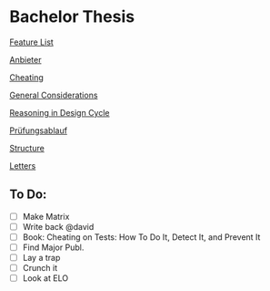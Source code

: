 # Bachelor Thesis

[Feature List](Bachelor%20Thesis/Feature%20List.md)

[Anbieter](Bachelor%20Thesis/Anbieter.md)

[Cheating](Bachelor%20Thesis/Cheating.md)

[General Considerations](Bachelor%20Thesis/General%20Considerations.md)

[Reasoning in Design Cycle](Bachelor%20Thesis/Reasoning%20in%20Design%20Cycle.md)

[Prüfungsablauf](Bachelor%20Thesis/Pr%20fungsablauf.md)

[Structure](Bachelor%20Thesis/Structure.md)

[Letters](Bachelor%20Thesis/Letters.md)

## To Do:

- [ ]  Make Matrix
- [ ]  Write back @david
- [ ]  Book: Cheating on Tests: How To Do It, Detect It, and Prevent It
- [ ]  Find Major Publ.
- [ ]  Lay a trap
- [ ]  Crunch it
- [ ]  Look at ELO